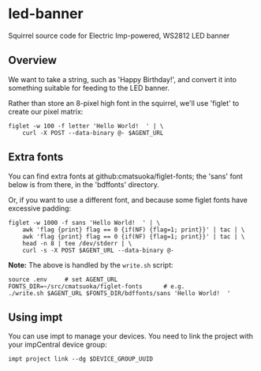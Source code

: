 # led-banner

Squirrel source code for Electric Imp-powered, WS2812 LED banner

## Overview

We want to take a string, such as 'Happy Birthday!', and convert it into
something suitable for feeding to the LED banner.

Rather than store an 8-pixel high font in the squirrel, we'll use 'figlet'
to create our pixel matrix:

    figlet -w 100 -f letter 'Hello World!  ' | \
        curl -X POST --data-binary @- $AGENT_URL

## Extra fonts

You can find extra fonts at github:cmatsuoka/figlet-fonts; the 'sans' font
below is from there, in the 'bdffonts' directory.

Or, if you want to use a different font, and because some figlet fonts have
excessive padding:

    figlet -w 1000 -f sans 'Hello World!  ' | \
        awk 'flag {print} flag == 0 {if(NF) {flag=1; print}}' | tac | \
        awk 'flag {print} flag == 0 {if(NF) {flag=1; print}}' | tac | \
        head -n 8 | tee /dev/stderr | \
        curl -s -X POST $AGENT_URL --data-binary @-

**Note:** The above is handled by the `write.sh` script:

    source .env     # set AGENT_URL
    FONTS_DIR=~/src/cmatsuoka/figlet-fonts      # e.g.
    ./write.sh $AGENT_URL $FONTS_DIR/bdffonts/sans 'Hello World!  '

## Using impt

You can use impt to manage your devices. You need to link the project with
your impCentral device group:

    impt project link --dg $DEVICE_GROUP_UUID
